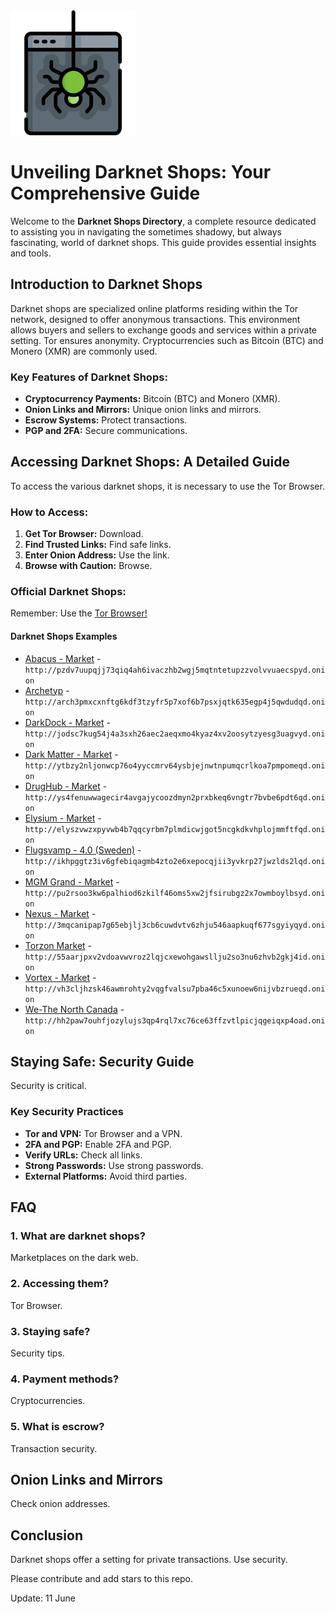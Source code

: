 <img src="/overlays/margin.webp" width="200">

# Unveiling Darknet Shops: Your Comprehensive Guide

Welcome to the **Darknet Shops Directory**, a complete resource dedicated to assisting you in navigating the sometimes shadowy, but always fascinating, world of darknet shops. This guide provides essential insights and tools.

## Introduction to Darknet Shops

Darknet shops are specialized online platforms residing within the Tor network, designed to offer anonymous transactions. This environment allows buyers and sellers to exchange goods and services within a private setting. Tor ensures anonymity. Cryptocurrencies such as Bitcoin (BTC) and Monero (XMR) are commonly used.

### Key Features of Darknet Shops:
*   **Cryptocurrency Payments:** Bitcoin (BTC) and Monero (XMR).
*   **Onion Links and Mirrors:** Unique onion links and mirrors.
*   **Escrow Systems:** Protect transactions.
*   **PGP and 2FA:** Secure communications.

## Accessing Darknet Shops: A Detailed Guide

To access the various darknet shops, it is necessary to use the Tor Browser.

### How to Access:
1.  **Get Tor Browser:** Download.
2.  **Find Trusted Links:** Find safe links.
3.  **Enter Onion Address:** Use the link.
4.  **Browse with Caution:** Browse.

### Official Darknet Shops:

Remember: Use the [Tor Browser!](https://www.torproject.org/download/)

#### Darknet Shops Examples

*   [Abacus - Market](http://pzdv7uupqjj73qiq4ah6ivaczhb2wgj5mqtntetupzzvolvvuaecspyd.onion) - `http://pzdv7uupqjj73qiq4ah6ivaczhb2wgj5mqtntetupzzvolvvuaecspyd.onion`
*   [Archetyp](@archetyp) - `http://arch3pmxcxnftg6kdf3tzyfr5p7xof6b7psxjqtk635egp4j5qwdudqd.onion`
*   [DarkDock - Market](http://jodsc7kug54j4a3sxh26aec2aeqxmo4kyaz4xv2oosytzyesg3uagvyd.onion) - `http://jodsc7kug54j4a3sxh26aec2aeqxmo4kyaz4xv2oosytzyesg3uagvyd.onion`
*   [Dark Matter - Market](http://ytbzy2nljonwcp76o4yyccmrv64ysbjejnwtnpumqcrlkoa7pmpomeqd.onion) - `http://ytbzy2nljonwcp76o4yyccmrv64ysbjejnwtnpumqcrlkoa7pmpomeqd.onion`
*   [DrugHub - Market](http://ys4fenuwwagecir4avgajycoozdmyn2prxbkeq6vngtr7bvbe6pdt6qd.onion) - `http://ys4fenuwwagecir4avgajycoozdmyn2prxbkeq6vngtr7bvbe6pdt6qd.onion`
*   [Elysium - Market](http://elyszvwzxpyvwb4b7qqcyrbm7plmdicwjgot5ncgkdkvhplojmmftfqd.onion) - `http://elyszvwzxpyvwb4b7qqcyrbm7plmdicwjgot5ncgkdkvhplojmmftfqd.onion`
*   [Flugsvamp - 4.0 (Sweden)](http://ikhpggtz3iv6gfebiqagmb4zto2e6xepocqjii3yvkrp27jwzlds2lqd.onion) - `http://ikhpggtz3iv6gfebiqagmb4zto2e6xepocqjii3yvkrp27jwzlds2lqd.onion`
*   [MGM Grand - Market](http://pu2rsoo3kw6palhiod6zkilf46oms5xw2jfsirubgz2x7owmboylbsyd.onion) - `http://pu2rsoo3kw6palhiod6zkilf46oms5xw2jfsirubgz2x7owmboylbsyd.onion`
*   [Nexus - Market](http://3mqcanipap7g65ebjlj3cb6cuwdvtv6zhju546aapkuqf677sgyiyqyd.onion) - `http://3mqcanipap7g65ebjlj3cb6cuwdvtv6zhju546aapkuqf677sgyiyqyd.onion`
*   [Torzon Market](http://55aarjpxv2vdoavwvroz2lqjcxewohgawsllju2so3nu6zhvb2gkj4id.onion) - `http://55aarjpxv2vdoavwvroz2lqjcxewohgawsllju2so3nu6zhvb2gkj4id.onion`
*   [Vortex - Market](http://vh3cljhzsk46awmrohty2vqgfvalsu7pba46c5xunoew6nijvbzrueqd.onion) - `http://vh3cljhzsk46awmrohty2vqgfvalsu7pba46c5xunoew6nijvbzrueqd.onion`
*   [We-The North Canada](http://hh2paw7ouhfjozylujs3qp4rql7xc76ce63ffzvtlpicjqgeiqxp4oad.onion) - `http://hh2paw7ouhfjozylujs3qp4rql7xc76ce63ffzvtlpicjqgeiqxp4oad.onion`

## Staying Safe: Security Guide

Security is critical.

### Key Security Practices
*   **Tor and VPN:** Tor Browser and a VPN.
*   **2FA and PGP:** Enable 2FA and PGP.
*   **Verify URLs:** Check all links.
*   **Strong Passwords:** Use strong passwords.
*   **External Platforms:** Avoid third parties.

## FAQ

### 1. What are darknet shops?
Marketplaces on the dark web.

### 2. Accessing them?
Tor Browser.

### 3. Staying safe?
Security tips.

### 4. Payment methods?
Cryptocurrencies.

### 5. What is escrow?
Transaction security.

## Onion Links and Mirrors

Check onion addresses.

## Conclusion

Darknet shops offer a setting for private transactions. Use security.

Please contribute and add stars to this repo.

Update:  11 June